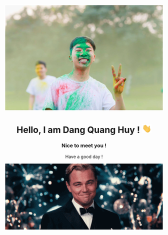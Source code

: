 ## [![Huy Header](https://github.com/dquanghuy4444/dquanghuy4444/blob/main/920660_734767023323369_196934502925871012_o.jpg)](https://www.facebook.com/dqhuy4444)

<h1 align='center'> Hello, I am Dang Quang Huy ! 
<img src="https://github.com/dquanghuy4444/dquanghuy4444/blob/main/wave.gif" width="30px">
</h1>

<h3 align='center'> Nice to meet you ! 
</h3>

<p align='center'> Have a good day ! 
</p>
<img src="https://github.com/dquanghuy4444/dquanghuy4444/blob/main/eecc42c92afa81900f655d4328d790c1.gif">
